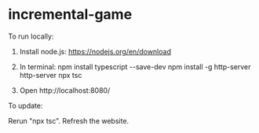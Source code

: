 # incremental-game

To run locally:

1. Install node.js: https://nodejs.org/en/download

2. In terminal:
    npm install typescript --save-dev
    npm install -g http-server
    http-server
    npx tsc

3. Open http://localhost:8080/ 

To update:

Rerun "npx tsc".
Refresh the website.
